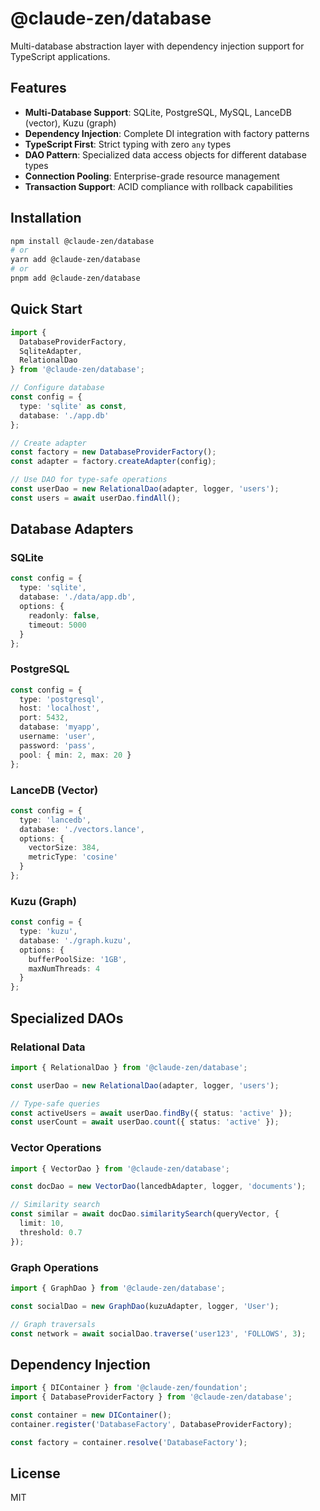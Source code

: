 # @claude-zen/database

Multi-database abstraction layer with dependency injection support for TypeScript applications.

## Features

- **Multi-Database Support**: SQLite, PostgreSQL, MySQL, LanceDB (vector), Kuzu (graph)
- **Dependency Injection**: Complete DI integration with factory patterns
- **TypeScript First**: Strict typing with zero `any` types
- **DAO Pattern**: Specialized data access objects for different database types
- **Connection Pooling**: Enterprise-grade resource management
- **Transaction Support**: ACID compliance with rollback capabilities

## Installation

```bash
npm install @claude-zen/database
# or
yarn add @claude-zen/database
# or
pnpm add @claude-zen/database
```

## Quick Start

```typescript
import { 
  DatabaseProviderFactory, 
  SqliteAdapter, 
  RelationalDao 
} from '@claude-zen/database';

// Configure database
const config = {
  type: 'sqlite' as const,
  database: './app.db'
};

// Create adapter
const factory = new DatabaseProviderFactory();
const adapter = factory.createAdapter(config);

// Use DAO for type-safe operations
const userDao = new RelationalDao(adapter, logger, 'users');
const users = await userDao.findAll();
```

## Database Adapters

### SQLite
```typescript
const config = {
  type: 'sqlite',
  database: './data/app.db',
  options: { 
    readonly: false,
    timeout: 5000 
  }
};
```

### PostgreSQL
```typescript
const config = {
  type: 'postgresql',
  host: 'localhost',
  port: 5432,
  database: 'myapp',
  username: 'user',
  password: 'pass',
  pool: { min: 2, max: 20 }
};
```

### LanceDB (Vector)
```typescript
const config = {
  type: 'lancedb',
  database: './vectors.lance',
  options: {
    vectorSize: 384,
    metricType: 'cosine'
  }
};
```

### Kuzu (Graph)
```typescript
const config = {
  type: 'kuzu',
  database: './graph.kuzu',
  options: {
    bufferPoolSize: '1GB',
    maxNumThreads: 4
  }
};
```

## Specialized DAOs

### Relational Data
```typescript
import { RelationalDao } from '@claude-zen/database';

const userDao = new RelationalDao(adapter, logger, 'users');

// Type-safe queries
const activeUsers = await userDao.findBy({ status: 'active' });
const userCount = await userDao.count({ status: 'active' });
```

### Vector Operations
```typescript
import { VectorDao } from '@claude-zen/database';

const docDao = new VectorDao(lancedbAdapter, logger, 'documents');

// Similarity search
const similar = await docDao.similaritySearch(queryVector, {
  limit: 10,
  threshold: 0.7
});
```

### Graph Operations
```typescript
import { GraphDao } from '@claude-zen/database';

const socialDao = new GraphDao(kuzuAdapter, logger, 'User');

// Graph traversals
const network = await socialDao.traverse('user123', 'FOLLOWS', 3);
```

## Dependency Injection

```typescript
import { DIContainer } from '@claude-zen/foundation';
import { DatabaseProviderFactory } from '@claude-zen/database';

const container = new DIContainer();
container.register('DatabaseFactory', DatabaseProviderFactory);

const factory = container.resolve('DatabaseFactory');
```

## License

MIT